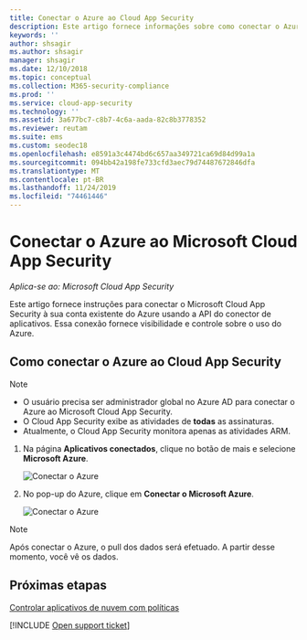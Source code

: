 ```yaml
---
title: Conectar o Azure ao Cloud App Security
description: Este artigo fornece informações sobre como conectar o Azure ao Cloud App Security usando o conector de API para obter visibilidade e controle sobre o uso.
keywords: ''
author: shsagir
ms.author: shsagir
manager: shsagir
ms.date: 12/10/2018
ms.topic: conceptual
ms.collection: M365-security-compliance
ms.prod: ''
ms.service: cloud-app-security
ms.technology: ''
ms.assetid: 3a677bc7-c8b7-4c6a-aada-82c8b3778352
ms.reviewer: reutam
ms.suite: ems
ms.custom: seodec18
ms.openlocfilehash: e8591a3c4474bd6c657aa349721ca69d84d99a1a
ms.sourcegitcommit: 094bb42a198fe733cfd3aec79d74487672846dfa
ms.translationtype: MT
ms.contentlocale: pt-BR
ms.lasthandoff: 11/24/2019
ms.locfileid: "74461446"
---
```

# <a name="connect-azure-to-microsoft-cloud-app-security"></a>Conectar o Azure ao Microsoft Cloud App Security

*Aplica-se ao: Microsoft Cloud App Security*

Este artigo fornece instruções para conectar o Microsoft Cloud App Security à sua conta existente do Azure usando a API do conector de aplicativos. Essa conexão fornece visibilidade e controle sobre o uso do Azure. 
  
## <a name="how-to-connect-azure-to-cloud-app-security"></a>Como conectar o Azure ao Cloud App Security  
  
> [!NOTE]
> - O usuário precisa ser administrador global no Azure AD para conectar o Azure ao Microsoft Cloud App Security. 
> - O Cloud App Security exibe as atividades de **todas** as assinaturas.
>-  Atualmente, o Cloud App Security monitora apenas as atividades ARM. 
 
1.  Na página **Aplicativos conectados**, clique no botão de mais e selecione **Microsoft Azure**.  
  
     ![Conectar o Azure](./media/connect-azure-menu.png) 

2.  No pop-up do Azure, clique em **Conectar o Microsoft Azure**.

      ![Conectar o Azure](./media/connect-azure.png) 
 
> [!NOTE] 
> Após conectar o Azure, o pull dos dados será efetuado. A partir desse momento, você vê os dados.


## <a name="next-steps"></a>Próximas etapas 
[Controlar aplicativos de nuvem com políticas](control-cloud-apps-with-policies.md)   

[!INCLUDE [Open support ticket](includes/support.md)]  
  
  
